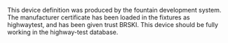 This device definition was produced by the fountain development system.
The manufacturer certificate has been loaded in the fixtures as highwaytest,
and has been given trust BRSKI.
This device should be fully working in the highway-test database.



